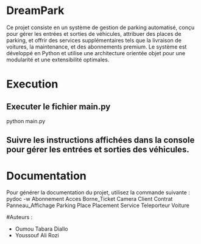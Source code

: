 # DreamPark
Ce projet consiste en un système de gestion de parking automatisé, conçu pour gérer les entrées et sorties de véhicules, attribuer des places de parking, et offrir des services supplémentaires tels que la livraison de voitures, la maintenance, et des abonnements premium. Le système est développé en Python et utilise une architecture orientée objet pour une modularité et une extensibilité optimales.

# Execution
## Executer le fichier main.py
python main.py
## Suivre les instructions  affichées dans la console pour gérer les entrées et sorties des véhicules.

# Documentation
Pour générer la documentation du projet, utilisez la commande suivante :
pydoc -w Abonnement Acces Borne_Ticket Camera Client Contrat Panneau_Affichage Parking Place Placement Service Teleporteur Voiture

#Auteurs :
<ul>
  <li>Oumou Tabara Diallo</li>
  <li>Youssouf Ali Rozi</li>
</ul>


